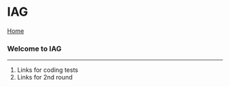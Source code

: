 
# IAG

[Home](../README.md)

### Welcome to IAG

-----

1. Links for coding tests
2. Links for 2nd round
